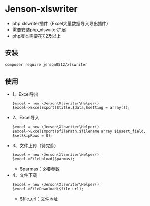 # Jenson-xlswriter
* php xlswriter插件（Excel大量数据导入导出插件）
* 需要安装php_xlswriter扩展
* php版本需要在7.2及以上

## 安装  
```bash
composer require jenson0512/xlswriter
```
## 使用
* 1、Excel导出
    ```
    $excel = new \Jenson\Xlswriter\Helper();
    $excel->ExcelExport($title,$data,$setting = array());
    ```
* 2、Excel导入
    ```
    $excel = new \Jenson\Xlswriter\Helper();
    $excel->ExcelImport($filePath,$filename,array $insert_field, $setSkipRows = 0);
    ```
* 3、文件上传（待完善）
    ```
    $excel = new \Jenson\Xlswriter\Helper();
    $excel->FileUpload($parmas);
    ```
  * $parmas：必要参数
* 4、文件下载
    ```
    $excel = new \Jenson\Xlswriter\Helper();
    $excel->FileDownload($file_url);
    ```
  * $file_url：文件地址
